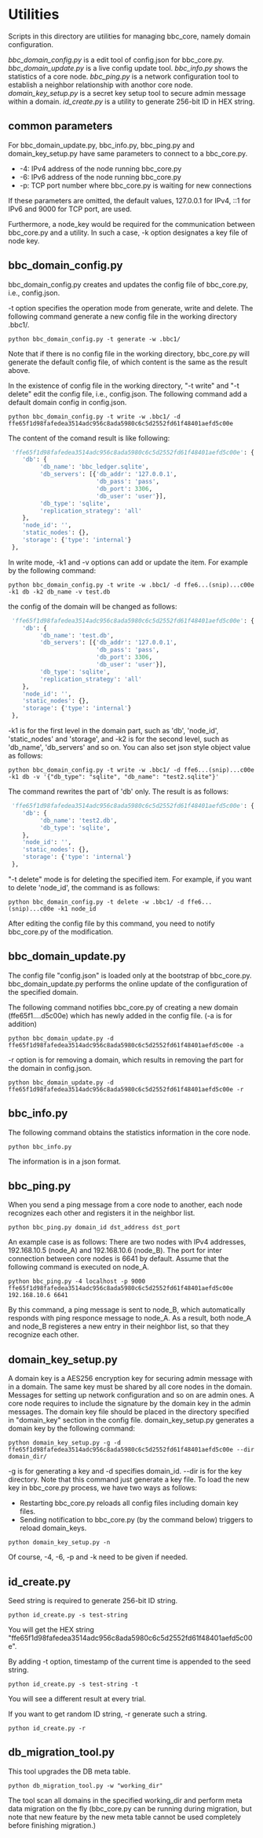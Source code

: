 Utilities
=========
Scripts in this directory are utilities for managing bbc_core, namely domain configuration.

*bbc\_domain\_config.py* is a edit tool of config.json for bbc_core.py. *bbc\_domain\_update.py* is a live config update tool. *bbc\_info.py* shows the statistics of a core node. *bbc\_ping.py* is a network configuration tool to establish a neighbor relationship with anothor core node. *domain\_key\_setup.py* is a secret key setup tool to secure admin message within a domain. *id\_create.py* is a utility to generate 256-bit ID in HEX string.


## common parameters

For bbc\_domain\_update.py, bbc\_info.py, bbc\_ping.py and domain\_key\_setup.py have same parameters to connect to a bbc\_core.py.

* -4: IPv4 address of the node running bbc\_core.py
* -6: IPv6 address of the node running bbc\_core.py
* -p: TCP port number where bbc_core.py is waiting for new connections

If these parameters are omitted, the default values, 127.0.0.1 for IPv4, ::1 for IPv6 and 9000 for TCP port, are used.

Furthermore, a node\_key would be required for the communication between bbc_core.py and a utility. In such a case, -k option designates a key file of node key.

## bbc\_domain\_config.py

bbc\_domain\_config.py creates and updates the config file of bbc_core.py, i.e., config.json.

-t option specifies the operation mode from generate, write and delete. The following command generate a new config 
file in the working directory .bbc1/.
```
python bbc_domain_config.py -t generate -w .bbc1/
```
Note that if there is no config file in the working directory, bbc\_core.py will generate the default config file, of
 which content is the same as the result above.

In the existence of config file in the working directory, "-t write" and "-t delete" edit the config file, i.e., 
config.json. The following command add a default domain config in config.json. 
```
python bbc_domain_config.py -t write -w .bbc1/ -d ffe65f1d98fafedea3514adc956c8ada5980c6c5d2552fd61f48401aefd5c00e 
``` 
The content of the comand result is like following:
```python
 'ffe65f1d98fafedea3514adc956c8ada5980c6c5d2552fd61f48401aefd5c00e': {
    'db': {
         'db_name': 'bbc_ledger.sqlite',
         'db_servers': [{'db_addr': '127.0.0.1',
                         'db_pass': 'pass',
                         'db_port': 3306,
                         'db_user': 'user'}],
         'db_type': 'sqlite',
         'replication_strategy': 'all'
    },
    'node_id': '',
    'static_nodes': {},
    'storage': {'type': 'internal'}
 },
```

In write mode, -k1 and -v options can add or update the item. For example by the following command:
```
python bbc_domain_config.py -t write -w .bbc1/ -d ffe6...(snip)...c00e -k1 db -k2 db_name -v test.db
```
the config of the domain will be changed as follows:
```python
 'ffe65f1d98fafedea3514adc956c8ada5980c6c5d2552fd61f48401aefd5c00e': {
    'db': {
         'db_name': 'test.db',
         'db_servers': [{'db_addr': '127.0.0.1',
                         'db_pass': 'pass',
                         'db_port': 3306,
                         'db_user': 'user'}],
         'db_type': 'sqlite',
         'replication_strategy': 'all'
    },
    'node_id': '',
    'static_nodes': {},
    'storage': {'type': 'internal'}
 },
```
-k1 is for the first level in the domain part, such as 'db', 'node_id', 'static_nodes' and 'storage', and -k2 is for 
the second level, such as 'db_name', 'db_servers' and so on. You can also set json style object value as follows:
```
python bbc_domain_config.py -t write -w .bbc1/ -d ffe6...(snip)...c00e -k1 db -v '{"db_type": "sqlite", "db_name": "test2.sqlite"}'
```
The command rewrites the part of 'db' only. The result is as follows:
```python
 'ffe65f1d98fafedea3514adc956c8ada5980c6c5d2552fd61f48401aefd5c00e': {
    'db': {
         'db_name': 'test2.db',
         'db_type': 'sqlite',
    },
    'node_id': '',
    'static_nodes': {},
    'storage': {'type': 'internal'}
 },
```

"-t delete" mode is for deleting the specified item. For example, if you want to delete 'node_id', the command is as 
follows:
```
python bbc_domain_config.py -t delete -w .bbc1/ -d ffe6...(snip)...c00e -k1 node_id
```

After editing the config file by this command, you need to notify bbc\_core.py of the modification.


## bbc\_domain\_update.py

The config file "config.json" is loaded only at the bootstrap of bbc_core.py. bbc\_domain\_update.py performs the 
online update of the configuration of the specified domain.

The following command notifies bbc_core.py of creating a new domain (ffe65f1....d5c00e) which has newly added in the 
config file. (-a is for addition)
```
python bbc_domain_update.py -d ffe65f1d98fafedea3514adc956c8ada5980c6c5d2552fd61f48401aefd5c00e -a
```

-r option is for removing a domain, which results in removing the part for the domain in config.json.
```
python bbc_domain_update.py -d ffe65f1d98fafedea3514adc956c8ada5980c6c5d2552fd61f48401aefd5c00e -r
```


## bbc\_info.py

The following command obtains the statistics information in the core node.

```
python bbc_info.py
```
The information is in a json format.


## bbc\_ping.py

When you send a ping message from a core node to another, each node recognizes each other and registers it in the neighbor list.
```
python bbc_ping.py domain_id dst_address dst_port
```

An example case is as follows:
There are two nodes with IPv4 addresses, 192.168.10.5 (node_A) and 192.168.10.6 (node_B). The port for inter connection between core nodes is 6641 by default. Assume that the following command is executed on node_A.
```
python bbc_ping.py -4 localhost -p 9000 ffe65f1d98fafedea3514adc956c8ada5980c6c5d2552fd61f48401aefd5c00e 192.168.10.6 6641
```

By this command, a ping message is sent to node_B, which automatically responds with ping responce message to node_A. As a result, both node_A and node_B registeres a new entry in their neighbor list, so that they recognize each other.

## domain\_key\_setup.py

A domain key is a AES256 encryption key for securing admin message with in a domain. The same key must be shared by all core nodes in the domain. Messages for setting up network configuration and so on are admin ones. A core node requires to include the signature by the domain key in the admin messages.
The domain key file should be placed in the directory specified in "domain_key" section in the config file. domain\_key\_setup.py generates a domain key by the following command:
```
python domain_key_setup.py -g -d ffe65f1d98fafedea3514adc956c8ada5980c6c5d2552fd61f48401aefd5c00e --dir domain_dir/
```
-g is for generating a key and -d specifies domain_id. --dir is for the key directory. Note that this command just generate a key file. To load the new key in bbc_core.py process, we have two ways as follows:
* Restarting bbc_core.py reloads all config files including domain key files.
* Sending notification to bbc_core.py (by the command below) triggers to reload domain_keys.
```
python domain_key_setup.py -n
```
Of course, -4, -6, -p and -k need to be given if needed.


## id\_create.py

Seed string is required to generate 256-bit ID string.
```
python id_create.py -s test-string
```
You will get the HEX string "ffe65f1d98fafedea3514adc956c8ada5980c6c5d2552fd61f48401aefd5c00e".

By adding -t option, timestamp of the current time is appended to the seed string.
```
python id_create.py -s test-string -t
```
You will see a different result at every trial.

If you want to get random ID string, -r generate such a string.
```
python id_create.py -r
```

## db\_migration\_tool.py

This tool upgrades the DB meta table.

```
python db_migration_tool.py -w "working_dir"
```

The tool scan all domains in the specified working_dir and perform meta data migration on the fly (bbc_core.py can be running during migration, but note that new feature by the new meta table cannot be used completely before finishing migration.)
